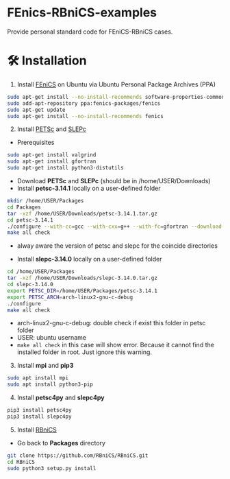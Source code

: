 # FEnics-RBniCS-examples

Provide personal standard code for FEniCS-RBniCS cases. 


# 🛠️ Installation

1. Install [FEniCS](https://fenics.readthedocs.io/en/latest/installation.html#debian-ubuntu-packages) on Ubuntu via Ubuntu Personal Package Archives (PPA)

```bash
sudo apt-get install --no-install-recommends software-properties-common
sudo add-apt-repository ppa:fenics-packages/fenics
sudo apt-get update
sudo apt-get install --no-install-recommends fenics
```

2. Install [PETSc](https://www.mcs.anl.gov/petsc/) and [SLEPc](https://slepc.upv.es/)

* Prerequisites

```bash
sudo apt-get install valgrind
sudo apt-get install gfortran
sudo apt-get install python3-distutils
```

* Download **PETSc** and **SLEPc** (should be in /home/USER/Downloads)
* Install **petsc-3.14.1** locally on a user-defined folder

```bash
mkdir /home/USER/Packages
cd Packages
tar -xzf /home/USER/Downloads/petsc-3.14.1.tar.gz
cd petsc-3.14.1
./configure --with-cc=gcc --with-cxx=g++ --with-fc=gfortran --download-mpich --download-fblaslapack
make all check
```
  * alway aware the version of petsc and slepc for the coincide directories

* Install **slepc-3.14.0** locally on a user-defined folder

```bash
cd /home/USER/Packages
tar -xzf /home/USER/Downloads/slepc-3.14.0.tar.gz
cd slepc-3.14.0
export PETSC_DIR=/home/USER/Packages/petsc-3.14.1
export PETSC_ARCH=arch-linux2-gnu-c-debug
./configure
make all check
```

  * arch-linux2-gnu-c-debug: double check if exist this folder in petsc folder
  * USER: ubuntu username
  * ```make all check``` in this case will show error. Because it cannot find the installed folder in root. Just ignore this warning.

3. Install **mpi** and **pip3**

```bash
sudo apt install mpi
sudo apt install python3-pip
```

4. Install **petsc4py** and **slepc4py**

```bash
pip3 install petsc4py
pip3 install slepc4py
```

5. Install [RBniCS](https://www.rbnicsproject.org/)

* Go back to **Packages** directory

```bash
git clone https://github.com/RBniCS/RBniCS.git
cd RBniCS
sudo python3 setup.py install
```


<!--stackedit_data:
eyJoaXN0b3J5IjpbMTc3MzgwOTI1NywtMTYyMTY3NTgzLC02MD
AwMDA2OTgsMTE5MzE1MTAxNywtMTYxMjIzODY3OCwxMTkzMTUx
MDE3LDc1NTU1MSwtMTg4MjcxODIzMywtNTk0OTAwMTg3XX0=
-->
